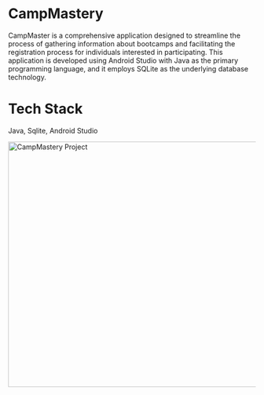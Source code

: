 # CampMastery
CampMaster is a comprehensive application designed to streamline the process of gathering information about bootcamps and facilitating the registration process for individuals interested in participating. This application is developed using Android Studio with Java as the primary programming language, and it employs SQLite as the underlying database technology.

# Tech Stack 
Java, Sqlite, Android Studio

<img src="https://drive.google.com/uc?export=view&id=1bPT4BdbbUmmdVPVh3-A3Xy_SBdErSOqT" alt="CampMastery Project" width="1000" height="500">
